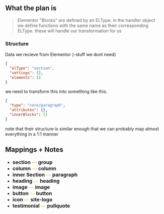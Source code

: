 ## What the plan is

> Elementor "Blocks" are defined by an ELType.
> in the handler object we define functions with the same name
> as their corresponding ELType.
> these will handle our transformation for us

### Structure

Data we recieve from Elementor (-stuff we dont need)

```json
{
  "elType": "section",
  "settings": [],
  "elements": []
}
```

we need to transform this into something like this.

```json
{
  "type": "core/paragraph",
  "attributes": {},
  "innerBlocks": []
}
```

note that their structure is similar enough that we can probably map almost everything in a 1:1 manner

## Mappings + Notes

<ul>
  <li> <e> section </e>  <a> — </a> <g> group </g> </li>
  <li> <e> column </e>  <a> — </a> <g> column </g> </li>
  <li> <e> inner Section </e>  <a> — </a> <g> paragraph </g> </li>
  <li> <e> heading </e>  <a> — </a> <g> heading </g> </li>
  <li> <e> image </e>  <a> — </a> <g> image </g> </li>
  <li> <e> button </e>  <a> — </a> <g> button </g> </li>
  <li> <e> icon </e>  <a> — </a> <g> site-logo </g> </li>
  <li> <e> testimonial </e>  <a> — </a> <g> pullquote </g> </li>
</ul>

<style>
  e {
    font-size:16px;
    font-weight:700;
  }
  a {
    font-size:16px;
    font-weight:300;
    color: orange;
  }
  g {
    font-size:16px;
    font-weight:700;
  }

</style>
